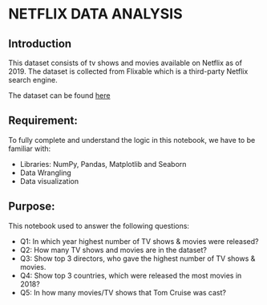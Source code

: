 # NETFLIX DATA ANALYSIS
## Introduction 
This dataset consists of tv shows and movies available on Netflix as of 2019. The dataset is collected from Flixable which is a third-party Netflix search engine. 

The dataset can be found [here](https://www.kaggle.com/shivamb/netflix-shows)
## Requirement:
To fully complete and understand the logic in this notebook, we have to be familiar with:
- Libraries: NumPy, Pandas, Matplotlib and Seaborn
- Data Wrangling
- Data visualization
## Purpose: 
This notebook used to answer the following questions:
- Q1: In which year highest number of TV shows & movies were released?
- Q2: How many TV shows and movies are in the dataset?
- Q3: Show top 3 directors, who gave the highest number of TV shows & movies.
- Q4: Show top 3 countries, which were released the most movies in 2018?
- Q5: In how many movies/TV shows that Tom Cruise was cast?

